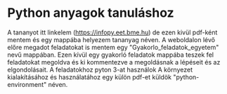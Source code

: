 # Python anyagok tanuláshoz
A tananyot itt linkelem (https://infopy.eet.bme.hu) de ezen kivül pdf-ként mentem és egy mappába helyezem tananyag néven.
A weboldalon lévő előre megadot feladatokat is mentem egy "Gyakorlo_feladatok_egyetem" nevű mappában.
Ezen kívül egy gyakorló feladatok mappába teszek fel feladatokat megoldva és ki kommentezve a megoldásnak a lépéseit és az elgondolásait.
A feladatokhoz pyton 3-at használok
A környezet kialakításához és használatához egy külön pdf-et küldök "python-environment" néven.